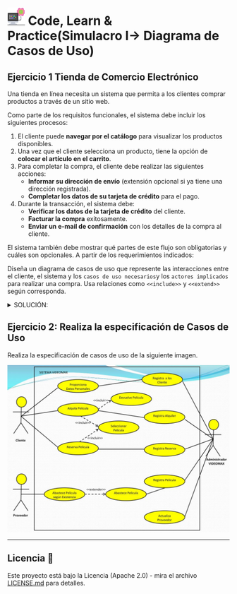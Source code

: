# <img src=../../../../../images/computer.png width="40"> Code, Learn & Practice(Simulacro I-> Diagrama de Casos de Uso)

## Ejercicio 1 Tienda de Comercio Electrónico

Una tienda en línea necesita un sistema que permita a los clientes comprar productos a través de un sitio web.

Como parte de los requisitos funcionales, el sistema debe incluir los siguientes procesos:

1. El cliente puede **navegar por el catálogo** para visualizar los productos disponibles.
2. Una vez que el cliente selecciona un producto, tiene la opción de **colocar el artículo en el carrito**.
3. Para completar la compra, el cliente debe realizar las siguientes acciones:
   - **Informar su dirección de envío** (extensión opcional si ya tiene una dirección registrada).
   - **Completar los datos de su tarjeta de crédito** para el pago.
4. Durante la transacción, el sistema debe:
   - **Verificar los datos de la tarjeta de crédito** del cliente.
   - **Facturar la compra** exitosamente.
   - **Enviar un e-mail de confirmación** con los detalles de la compra al cliente.

El sistema también debe mostrar qué partes de este flujo son obligatorias y cuáles son opcionales. A partir de los requerimientos indicados:

Diseña un diagrama de casos de uso que represente las interacciones entre el cliente, el sistema y los `casos de uso necesarios`y los `actores implicados` para realizar una compra. Usa relaciones como `<<include>>` y `<<extend>>` según corresponda.

<details>
  <summary>SOLUCIÓN:</summary>
  
```code

```

</details>  


## Ejercicio 2: Realiza la especificación de Casos de Uso

Realiza la especificación de casos de uso de la siguiente imagen.

<img src="images/alguiler-pelicula-cu.png">

---

## Licencia 📄

Este proyecto está bajo la Licencia (Apache 2.0) - mira el archivo [LICENSE.md]([../../../LICENSE.md](https://github.com/jpexposito/code-learn-practice/blob/main/LICENSE)) para detalles.
